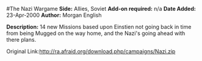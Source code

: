 #The Nazi Wargame
**Side:** Allies, Soviet
**Add-on required:** n/a
**Date Added:** 23-Apr-2000
**Author:** Morgan English

**Description:** 14 new Missions based upon Einstien not going back in time from being Mugged on the way home, and the Nazi&apos;s going ahead with there plans.

Original Link:http://ra.afraid.org/download.php/campaigns/Nazi.zip
